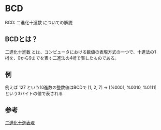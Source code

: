 # BCD

BCD: 二進化十進数 についての解説

## BCDとは？

二進化十進数 とは、コンピュータにおける数値の表現方式の一つで、十進法の1桁を、0から9までを表す二進法の4桁で表したものである。

## 例

例えば 127 という10進数の整数値はBCDで [1, 2, 7] => [%0001, %0010, %0111] という3バイトの値で表される

## 参考

[二進化十進表現](https://ja.wikipedia.org/wiki/%E4%BA%8C%E9%80%B2%E5%8C%96%E5%8D%81%E9%80%B2%E8%A1%A8%E7%8F%BE)
